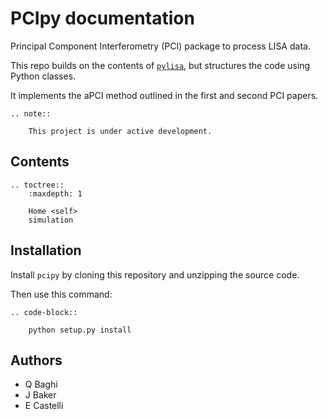 
PCIpy documentation
===================

Principal Component Interferometry (PCI) package to process LISA data.

This repo builds on the contents of [`pylisa`](https://github.com/qbaghi/pylisa), but structures the code using Python classes.

It implements the aPCI method outlined in the first and second PCI papers.

```{eval-rst}
.. note::

    This project is under active development.
```   
   
Contents
--------

```{eval-rst}
.. toctree::
    :maxdepth: 1
   
    Home <self>
    simulation
```


Installation
------------

Install `pcipy` by cloning this repository and unzipping the source code.

Then use this command:

```{eval-rst}
.. code-block::

    python setup.py install
```
    
Authors
-------


- Q Baghi
- J Baker
- E Castelli